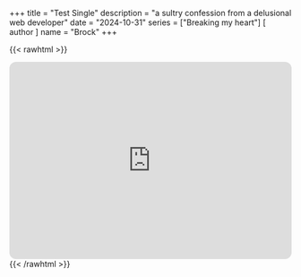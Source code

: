 +++
title = "Test Single"
description = "a sultry confession from a delusional web developer"
date = "2024-10-31"
series = ["Breaking my heart"]
[ author ]
  name = "Brock"
+++

{{< rawhtml >}}
<iframe style="border-radius:12px" src="https://open.spotify.com/embed/track/4RKzWPIAocDXibK82c05OW?utm_source=generator&theme=0" width="100%" height="352" frameBorder="0" allowfullscreen="" allow="autoplay; clipboard-write; encrypted-media; fullscreen; picture-in-picture" loading="lazy"></iframe>
{{< /rawhtml >}}